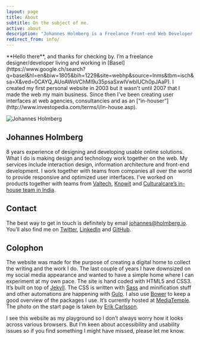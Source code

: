 ```yaml
---
layout: page
title: About
subtitle: On the subject of me.
active: about
description: "Johannes Holmberg is a Freelance Front-end Web Developer. This is his personal playground with words, design and code."
redirect_from: info/
---
```


<p class="intro" markdown="1">**Hello there**, and thanks for checking by.
I’m a freelance designer/developer living and working in [Basel](https://www.google.ch/search?q=basel&amp;hl=en&amp;biw=1805&amp;bih=1229&amp;site=webhp&amp;source=lnms&amp;tbm=isch&amp;sa=X&amp;ved=0CAYQ_AUoAWoVChMI9u35psaSxwIVwbIUCh0pJAaP).
I created my first personal website in 2003 but it wasn't until 2007 that I made the web my main business. Since then I've been creating user interfaces at web agencies, consultancies and as an [“in-houser”](http://www.investopedia.com/terms/i/in-house.asp).</p>

![Johannes Holmberg](/assets/images/dist/johannes-rectangle-1000.jpg)

## Johannes Holmberg
8 years experience of designing and developing usable online solutions. What I do is making design and technology work together on the web. My services include interaction design, information architecture and front-end development. I work together with teams from companies all over the world to provide responsive and optimized user interfaces. I’ve worked on products together with teams from [Valtech](http://www.valtech.com/), [Knowit](http://www.knowit.se/) and [Culturalcare’s in-house team in India](http://culturalcareaupair.com/).

## Contact
The best way to get in touch is definitely by email [johannes@holmberg.io](mailto:johannes@holmberg.io). You’ll also find me on [Twitter](http://twitter.com/holmbergio), [LinkedIn](https://ch.linkedin.com/in/johannesholmberg) and [GitHub](https://github.com/johannesholmberg).

## Colophon
The website was made for the purpose of creating a digital home to collect the writing and the work I do. The last couple of years I have downsized on my social media appearance and wanted to have a simple home where I can experiment at my own pace. The site is hand coded with HTML5 and CSS3. It’s built on top of [Jekyll](http://jekyllrb.com). The CSS is written with [Sass](http://sass-lang.com/) and minification stuff and other automations are happening with [Gulp](http://gulpjs.com/). I also use [Bower](http://bower.io/) to keep a good overview of the packages I use. It’s currently hosted at [MediaTemple](http://mediatemple.net/). The photo on the start page is taken by [Erik Carlsson](http://erikcarlsson.se/).

I see this website as my playground so I don’t always worry how it looks across various browsers. But I’m keen about accessibility and usability issues so if you find something I might have missed, please let me know.